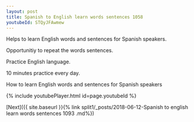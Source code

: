 ```yaml
---
layout: post
title: Spanish to English learn words sentences 1058 
youtubeId: STQyJFAwmew
---
```

 
 
Helps to learn English words and sentences for Spanish speakers.

Opportunitiy to repeat the words sentences. 

Practice English language. 
 
10 minutes practice every day. 
 
How to learn English words and sentences for Spanish speakers 
 
{% include youtubePlayer.html id=page.youtubeId %}
 
 
[Next]({{ site.baseurl }}{% link  split1/_posts/2018-06-12-Spanish to english learn words sentences 1093 .md%})
 
